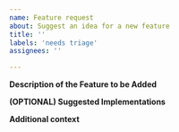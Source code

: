 ```yaml
---
name: Feature request
about: Suggest an idea for a new feature
title: ''
labels: 'needs triage'
assignees: ''

---
```


**Description of the Feature to be Added**
<!--- Please provide a concise description of the feature. If this feature
would resolve a problem, please state what the problem is and how that would be
solved by this feature. --->

**(OPTIONAL) Suggested Implementations**
<!--- If you have any suggestions for how this feature could be implemented
please note them here. Feel free to suggest multiple approaches and consider
any tradeoffs and considerations for the future --->

**Additional context**
<!--- Add any other context or screenshots about the feature request here. --->
